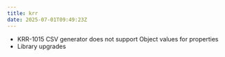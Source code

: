 ```yaml
---
title: krr
date: 2025-07-01T09:49:23Z
---
```

- KRR-1015 CSV generator does not support Object values for properties
- Library upgrades

